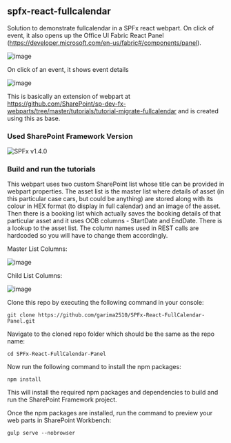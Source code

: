 ## spfx-react-fullcalendar

Solution to demonstrate fullcalendar in a SPFx react webpart. On click of event, it also opens up the Office UI Fabric React Panel (https://developer.microsoft.com/en-us/fabric#/components/panel).

![image](https://user-images.githubusercontent.com/5468867/41894996-6fb5f7e6-793e-11e8-8c4b-8b2f6a665234.png)

On click of an event, it shows event details

![image](https://user-images.githubusercontent.com/5468867/41895044-925d3ca0-793e-11e8-9e7b-03e2e21ce347.png)

This is basically an extension of webpart at https://github.com/SharePoint/sp-dev-fx-webparts/tree/master/tutorials/tutorial-migrate-fullcalendar and is created using this as base.

### Used SharePoint Framework Version
![SPFx v1.4.0](https://img.shields.io/badge/SPFx-1.4.0-green.svg)

### Build and run the tutorials

This webpart uses two custom SharePoint list whose title can be provided in webpart properties. The asset list is the master list where details of asset (in this particular case cars, but could be anything) are stored along with its colour in HEX format (to display in full calendar) and an image of the asset. Then there is a booking list which actually saves the booking details of that particular asset and it uses OOB columns - StartDate and EndDate. There is a lookup to the asset list. The column names used in REST calls are hardcoded so you will have to change them accordingly.

Master List Columns:

![image](https://user-images.githubusercontent.com/5468867/41895963-fd558c5e-7940-11e8-90b9-8dbd54505ac6.png)

Child List Columns:

![image](https://user-images.githubusercontent.com/5468867/41895987-16909092-7941-11e8-99ae-eeaa34f2e215.png)

Clone this repo by executing the following command in your console:
```
git clone https://github.com/garima2510/SPFx-React-FullCalendar-Panel.git
```

Navigate to the cloned repo folder which should be the same as the repo name:
```
cd SPFx-React-FullCalendar-Panel
```

Now run the following command to install the npm packages:
```
npm install
```

This will install the required npm packages and dependencies to build and run the SharePoint Framework project.

Once the npm packages are installed, run the command to preview your web parts in SharePoint Workbench:
```
gulp serve --nobrowser
```

